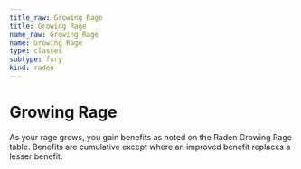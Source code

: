 ```yaml
---
title_raw: Growing Rage
title: Growing Rage
name_raw: Growing Rage
name: Growing Rage
type: classes
subtype: fury
kind: raden
---
```


# Growing Rage

As your rage grows, you gain benefits as noted on the Raden Growing Rage table. Benefits are cumulative except where an improved benefit replaces a lesser benefit.
